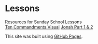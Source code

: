 # Lessons
Resources for Sunday School Lessons  
[Ten Commandments Visual](https://yhsmedia.github.io/lessons/Ten%20Commandments%20Visual.pdf) 
[Jonah Part 1 & 2]()
  
This site was built using [GitHub Pages](https://pages.github.com/).
